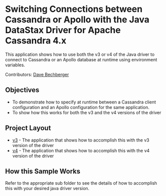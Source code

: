 # Switching Connections between Cassandra or Apollo with the Java DataStax Driver for Apache Cassandra 4.x
This application shows how to use both the v3 or v4 of the Java driver to connect to Cassandra or an Apollo database at runtime using environment variables.

Contributors: [Dave Bechberger](https://github.com/bechbd) 

## Objectives
* To demonstrate how to specify at runtime between a Cassandra client configuration and an Apollo configuration for the same application.
* To show how this works for both the v3 and the v4 versions of the driver

## Project Layout
* [v3](/v3) - The application that shows how to accomplish this with the v3 version of the driver
* [v4](/v4) - The application that shows how to accomplish this with the v4 version of the driver

## How this Sample Works
Refer to the appropriate sub folder to see the details of how to accomplish this with your desired java driver version.

